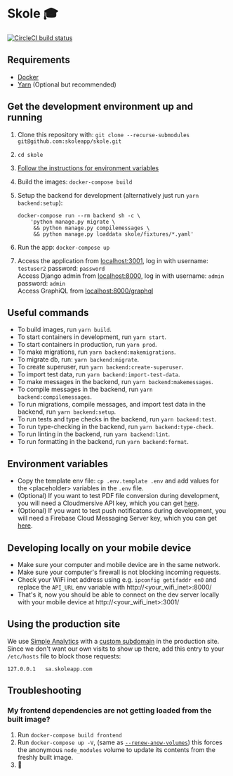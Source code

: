 # Skole 🎓

[![CircleCI build status](https://circleci.com/gh/skoleapp/skole.svg?style=shield&circle-token=5cdb1313cb62a0ca8fa117cfd73db38db149774c)](https://circleci.com/gh/skoleapp/skole)

## Requirements

- [Docker](https://www.docker.com/)
- [Yarn](https://yarnpkg.com) (Optional but recommended)

## Get the development environment up and running

1. Clone this repository with: `git clone --recurse-submodules git@github.com:skoleapp/skole.git`

2. `cd skole`

3. [Follow the instructions for environment variables](#environment-variables)

4. Build the images: `docker-compose build`

5. Setup the backend for development (alternatively just run `yarn backend:setup`):

       docker-compose run --rm backend sh -c \
           'python manage.py migrate \
            && python manage.py compilemessages \
            && python manage.py loaddata skole/fixtures/*.yaml'

6. Run the app: `docker-compose up`

7. Access the application from [localhost:3001](http://localhost:3001), log in with username: `testuser2` password: `password`  
   Access Django admin from [localhost:8000](http://localhost:8000), log in with username: `admin` password: `admin`  
   Access GraphiQL from [localhost:8000/graphql](http://localhost:8000/graphql)

## Useful commands

- To build images, run `yarn build`.
- To start containers in development, run `yarn start`.
- To start containers in production, run `yarn prod`.
- To make migrations, run `yarn backend:makemigrations`.
- To migrate db, run: `yarn backend:migrate`.
- To create superuser, run `yarn backend:create-superuser`.
- To import test data, run `yarn backend:import-test-data`.
- To make messages in the backend, run `yarn backend:makemessages`.
- To compile messages in the backend, run `yarn backend:compilemessages`.
- To run migrations, compile messages, and import test data in the backend, run `yarn backend:setup`.
- To run tests and type checks in the backend, run `yarn backend:test`.
- To run type-checking in the backend, run `yarn backend:type-check`.
- To run linting in the backend, run `yarn backend:lint`.
- To run formatting in the backend, run `yarn backend:format`.

## Environment variables

- Copy the template env file: `cp .env.template .env` and add values for the \<placeholder\> variables in the `.env` file.
- (Optional) If you want to test PDF file conversion during development, you will need a Cloudmersive API key, which you can get [here](https://www.cloudmersive.com/).
- (Optional) If you want to test push notificatons during development, you will need a Firebase Cloud Messaging Server key, which you can get [here](https://console.firebase.google.com).

## Developing locally on your mobile device

- Make sure your computer and mobile device are in the same network.
- Make sure your computer's firewall is not blocking incoming requests.
- Check your WiFi inet address using e.g. `ipconfig getifaddr en0` and replace the `API_URL` env variable with http://<your_wifi_inet>:8000/
- That's it, now you should be able to connect on the dev server locally with your mobile device at http://<your_wifi_inet>:3001/

## Using the production site

We use [Simple Analytics](https://simpleanalytics.com) with a [custom subdomain](https://docs.simpleanalytics.com/bypass-ad-blockers#setup-a-custom-subdomain) in the production site.
Since we don't want our own visits to show up there, add this entry to your `/etc/hosts` file to block those requests:

```
127.0.0.1	sa.skoleapp.com
```

## Troubleshooting

### My frontend dependencies are not getting loaded from the built image?

1. Run `docker-compose build frontend`
2. Run `docker-compose up -V`, (same as [`--renew-anow-volumes`](https://docs.docker.com/compose/reference/up/)) this forces the anonymous `node_modules` volume to update its contents from the freshly built image.
3. 🍻
